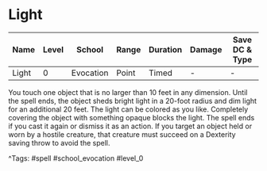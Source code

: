 # Light

| Name | Level | School | Range | Duration | Damage | Save DC & Type |
|------|-------|--------|-------|----------|--------|----------------|
| Light | 0 | Evocation | Point | Timed | - | - |

You touch one object that is no larger than 10 feet in any dimension. Until the spell ends, the object sheds bright light in a 20-foot radius and dim light for an additional 20 feet. The light can be colored as you like. Completely covering the object with something opaque blocks the light. The spell ends if you cast it again or dismiss it as an action. If you target an object held or worn by a hostile creature, that creature must succeed on a Dexterity saving throw to avoid the spell.

^Tags: #spell #school_evocation #level_0